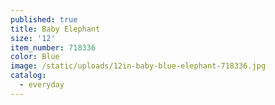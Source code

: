 ```yaml
---
published: true
title: Baby Elephant
size: '12'
item_number: 718336
color: Blue
image: /static/uploads/12in-baby-blue-elephant-718336.jpg
catalog:
  - everyday
---
```


